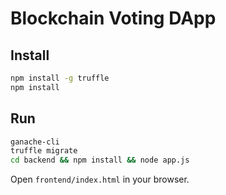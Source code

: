 # Blockchain Voting DApp

## Install

```bash
npm install -g truffle
npm install
```

## Run

```bash
ganache-cli
truffle migrate
cd backend && npm install && node app.js
```

Open `frontend/index.html` in your browser.